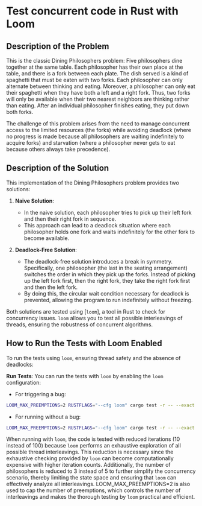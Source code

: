 # Test concurrent code in Rust with Loom

## Description of the Problem

This is the classic Dining Philosophers problem:
Five philosophers dine together at the same table. Each philosopher has their own place at the table, and there is a fork between each plate. The dish served is a kind of spaghetti that must be eaten with two forks.
Each philosopher can only alternate between thinking and eating. Moreover, a philosopher can only eat their spaghetti when they have both a left and a right fork. Thus, two forks will only be available when their two nearest neighbors are thinking rather than eating. After an individual philosopher finishes eating, they put down both forks.

The challenge of this problem arises from the need to manage concurrent access to the limited resources (the forks) while avoiding deadlock (where no progress is made because all philosophers are waiting indefinitely to acquire forks) and starvation (where a philosopher never gets to eat because others always take precedence).

## Description of the Solution

This implementation of the Dining Philosophers problem provides two solutions:

1. **Naive Solution**:
   - In the naive solution, each philosopher tries to pick up their left fork and then their right fork in sequence.
   - This approach can lead to a deadlock situation where each philosopher holds one fork and waits indefinitely for the other fork to become available.

2. **Deadlock-Free Solution**:
   - The deadlock-free solution introduces a break in symmetry. Specifically, one philosopher (the last in the seating arrangement) switches the order in which they pick up the forks. Instead of picking up the left fork first, then the right fork, they take the right fork first and then the left fork.
   - By doing this, the circular wait condition necessary for deadlock is prevented, allowing the program to run indefinitely without freezing.

Both solutions are tested using [`loom`], a tool in Rust to check for concurrency issues. `loom` allows you to test all possible interleavings of threads, ensuring the robustness of concurrent algorithms.

## How to Run the Tests with Loom Enabled

To run the tests using `loom`, ensuring thread safety and the absence of deadlocks:

**Run Tests**:
You can run the tests with `loom` by enabling the `loom` configuration:
 - For triggering a bug:
```bash
LOOM_MAX_PREEMPTIONS=2 RUSTFLAGS="--cfg loom" cargo test -r -- --exact trigger_deadlock_with_loom --nocapture
```
- For running without a bug:
```bash
LOOM_MAX_PREEMPTIONS=2 RUSTFLAGS="--cfg loom" cargo test -r -- --exact run_correct_solution_with_loom --nocapture
```

When running with `loom`, the code is tested with reduced iterations (10 instead of 100) because `loom` performs an exhaustive exploration of all possible thread interleavings. This reduction is necessary since the exhaustive checking provided by `loom` can become computationally expensive with higher iteration counts.
Additionally, the number of philosophers is reduced to 3 instead of 5 to further simplify the concurrency scenario, thereby limiting the state space and ensuring that `loom` can effectively analyze all interleavings. LOOM_MAX_PREEMPTIONS=2 is also used to cap the number of preemptions, which controls the number of interleavings and makes the thorough testing by `loom` practical and efficient.
